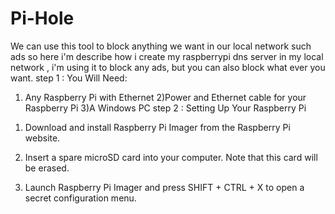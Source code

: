 # Pi-Hole
We can use this tool to block anything we want in our local network such ads
so here i'm describe how i create my raspberrypi dns server in my local network , i'm using it to block any ads, but you can also block what ever you want.
step 1 : 
You Will Need:
1) Any Raspberry Pi with Ethernet
2)Power and Ethernet cable for your Raspberry Pi
3)A Windows PC
step 2 :
Setting Up Your Raspberry Pi
1. Download and install Raspberry Pi Imager from the Raspberry Pi website.

2. Insert a spare microSD card into your computer. Note that this card will be erased.

3. Launch Raspberry Pi Imager and press SHIFT + CTRL + X to open a secret configuration menu. 
